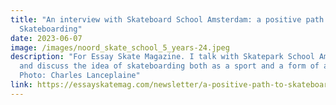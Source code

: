```yaml
---
title: "An interview with Skateboard School Amsterdam: a positive path to
  Skateboarding"
date: 2023-06-07
image: /images/noord_skate_school_5_years-24.jpeg
description: "For Essay Skate Magazine. I talk with Skatepark School Amsterdam
  and discuss the idea of skateboarding both as a sport and a form of art.
  Photo: Charles Lanceplaine"
link: https://essayskatemag.com/newsletter/a-positive-path-to-skateboarding/
---
```

